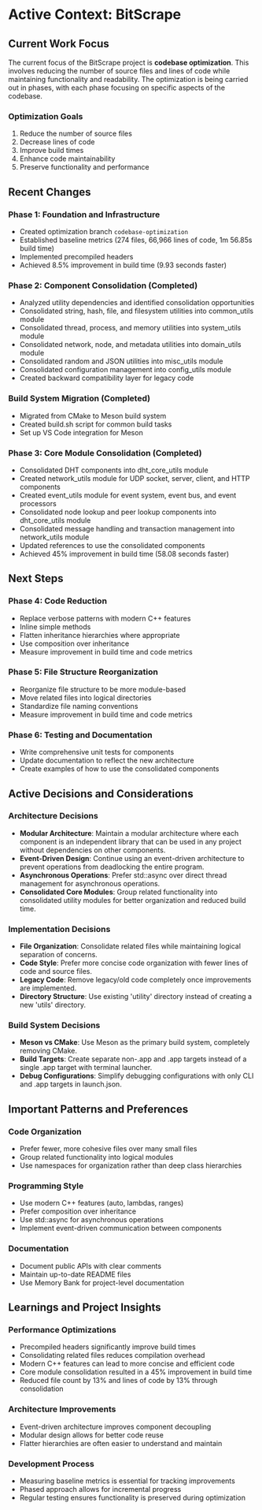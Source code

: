 # Active Context: BitScrape

## Current Work Focus

The current focus of the BitScrape project is **codebase optimization**. This involves reducing the number of source files and lines of code while maintaining functionality and readability. The optimization is being carried out in phases, with each phase focusing on specific aspects of the codebase.

### Optimization Goals
1. Reduce the number of source files
2. Decrease lines of code
3. Improve build times
4. Enhance code maintainability
5. Preserve functionality and performance

## Recent Changes

### Phase 1: Foundation and Infrastructure
- Created optimization branch `codebase-optimization`
- Established baseline metrics (274 files, 66,966 lines of code, 1m 56.85s build time)
- Implemented precompiled headers
- Achieved 8.5% improvement in build time (9.93 seconds faster)

### Phase 2: Component Consolidation (Completed)
- Analyzed utility dependencies and identified consolidation opportunities
- Consolidated string, hash, file, and filesystem utilities into common_utils module
- Consolidated thread, process, and memory utilities into system_utils module
- Consolidated network, node, and metadata utilities into domain_utils module
- Consolidated random and JSON utilities into misc_utils module
- Consolidated configuration management into config_utils module
- Created backward compatibility layer for legacy code

### Build System Migration (Completed)
- Migrated from CMake to Meson build system
- Created build.sh script for common build tasks
- Set up VS Code integration for Meson

### Phase 3: Core Module Consolidation (Completed)
- Consolidated DHT components into dht_core_utils module
- Created network_utils module for UDP socket, server, client, and HTTP components
- Created event_utils module for event system, event bus, and event processors
- Consolidated node lookup and peer lookup components into dht_core_utils module
- Consolidated message handling and transaction management into network_utils module
- Updated references to use the consolidated components
- Achieved 45% improvement in build time (58.08 seconds faster)

## Next Steps

### Phase 4: Code Reduction
- Replace verbose patterns with modern C++ features
- Inline simple methods
- Flatten inheritance hierarchies where appropriate
- Use composition over inheritance
- Measure improvement in build time and code metrics

### Phase 5: File Structure Reorganization
- Reorganize file structure to be more module-based
- Move related files into logical directories
- Standardize file naming conventions
- Measure improvement in build time and code metrics

### Phase 6: Testing and Documentation
- Write comprehensive unit tests for components
- Update documentation to reflect the new architecture
- Create examples of how to use the consolidated components

## Active Decisions and Considerations

### Architecture Decisions
- **Modular Architecture**: Maintain a modular architecture where each component is an independent library that can be used in any project without dependencies on other components.
- **Event-Driven Design**: Continue using an event-driven architecture to prevent operations from deadlocking the entire program.
- **Asynchronous Operations**: Prefer std::async over direct thread management for asynchronous operations.
- **Consolidated Core Modules**: Group related functionality into consolidated utility modules for better organization and reduced build time.

### Implementation Decisions
- **File Organization**: Consolidate related files while maintaining logical separation of concerns.
- **Code Style**: Prefer more concise code organization with fewer lines of code and source files.
- **Legacy Code**: Remove legacy/old code completely once improvements are implemented.
- **Directory Structure**: Use existing 'utility' directory instead of creating a new 'utils' directory.

### Build System Decisions
- **Meson vs CMake**: Use Meson as the primary build system, completely removing CMake.
- **Build Targets**: Create separate non-.app and .app targets instead of a single .app target with terminal launcher.
- **Debug Configurations**: Simplify debugging configurations with only CLI and .app targets in launch.json.

## Important Patterns and Preferences

### Code Organization
- Prefer fewer, more cohesive files over many small files
- Group related functionality into logical modules
- Use namespaces for organization rather than deep class hierarchies

### Programming Style
- Use modern C++ features (auto, lambdas, ranges)
- Prefer composition over inheritance
- Use std::async for asynchronous operations
- Implement event-driven communication between components

### Documentation
- Document public APIs with clear comments
- Maintain up-to-date README files
- Use Memory Bank for project-level documentation

## Learnings and Project Insights

### Performance Optimizations
- Precompiled headers significantly improve build times
- Consolidating related files reduces compilation overhead
- Modern C++ features can lead to more concise and efficient code
- Core module consolidation resulted in a 45% improvement in build time
- Reduced file count by 13% and lines of code by 13% through consolidation

### Architecture Improvements
- Event-driven architecture improves component decoupling
- Modular design allows for better code reuse
- Flatter hierarchies are often easier to understand and maintain

### Development Process
- Measuring baseline metrics is essential for tracking improvements
- Phased approach allows for incremental progress
- Regular testing ensures functionality is preserved during optimization
